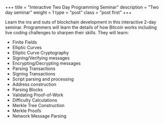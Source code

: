 +++
title = "Interactive Two Day Programming Seminar"
description = "Two day seminar"
weight = 1
type = "post"
class = "post first"
+++

Learn the ins and outs of blockchain development in this interactive 2-day seminar. Programmers will learn the details of how Bitcoin works including live coding challenges to sharpen their skills. They will learn:

  * Finite Fields
  * Elliptic Curves
  * Elliptic Curve Cryptography
  * Signing/Verifying messages
  * Encrypting/Decrypting messages
  * Parsing Transactions
  * Signing Transactions
  * Script parsing and processing
  * Address construction
  * Parsing Blocks
  * Validating Proof-of-Work
  * Difficulty Calculations
  * Merkle Tree Construction
  * Merkle Proofs
  * Network Message Parsing



